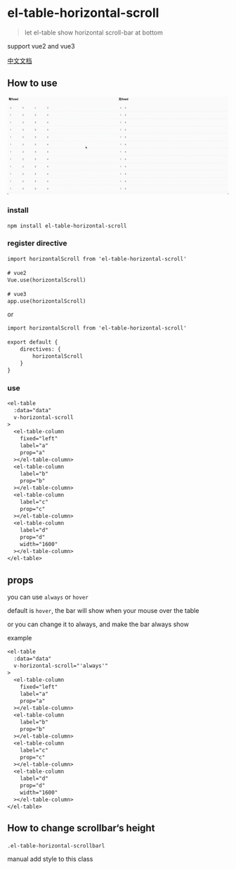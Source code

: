 # el-table-horizontal-scroll

> let el-table show horizontal scroll-bar at bottom

support vue2 and vue3

[中文文档]('./README_CN.md')

## How to use

![](./res.gif)

### install

```
npm install el-table-horizontal-scroll
```

### register directive

```
import horizontalScroll from 'el-table-horizontal-scroll'

# vue2
Vue.use(horizontalScroll)

# vue3
app.use(horizontalScroll)
```

or

```
import horizontalScroll from 'el-table-horizontal-scroll'

export default {
    directives: {
        horizontalScroll
    }
}
```

### use

```
<el-table
  :data="data"
  v-horizontal-scroll
>
  <el-table-column
    fixed="left"
    label="a"
    prop="a"
  ></el-table-column>
  <el-table-column
    label="b"
    prop="b"
  ></el-table-column>
  <el-table-column
    label="c"
    prop="c"
  ></el-table-column>
  <el-table-column
    label="d"
    prop="d"
    width="1600"
  ></el-table-column>
</el-table>
```

## props

you can use `always` or `hover`

default is `hover`, the bar will show when your mouse over the table

or you can change it to always, and make the bar always show

example

```
<el-table
  :data="data"
  v-horizontal-scroll="'always'"
>
  <el-table-column
    fixed="left"
    label="a"
    prop="a"
  ></el-table-column>
  <el-table-column
    label="b"
    prop="b"
  ></el-table-column>
  <el-table-column
    label="c"
    prop="c"
  ></el-table-column>
  <el-table-column
    label="d"
    prop="d"
    width="1600"
  ></el-table-column>
</el-table>
```

## How to change scrollbar‘s height

`.el-table-horizontal-scrollbarl`

manual add style to this class
